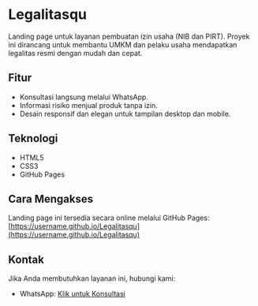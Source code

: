 # Legalitasqu

Landing page untuk layanan pembuatan izin usaha (NIB dan PIRT). Proyek ini dirancang untuk membantu UMKM dan pelaku usaha mendapatkan legalitas resmi dengan mudah dan cepat.

## Fitur
- Konsultasi langsung melalui WhatsApp.
- Informasi risiko menjual produk tanpa izin.
- Desain responsif dan elegan untuk tampilan desktop dan mobile.

## Teknologi
- HTML5
- CSS3
- GitHub Pages

## Cara Mengakses
Landing page ini tersedia secara online melalui GitHub Pages:
[https://username.github.io/Legalitasqu](https://username.github.io/Legalitasqu)

## Kontak
Jika Anda membutuhkan layanan ini, hubungi kami:
- WhatsApp: [Klik untuk Konsultasi](https://wa.me/6285733186243?text=Halo%2C+Saya+ingin+Konsultasi+mengenai+Layanan+Pembuatan+Legalitas+Anda!)

